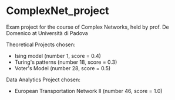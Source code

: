 # ComplexNet_project
Exam project for the course of Complex Networks, held by prof. De Domenico at Università di Padova

Theoretical Projects chosen:
  - Ising model (number 1, score = 0.4)
  - Turing's patterns (number 18, score = 0.3)
  - Voter's Model (number 28, score = 0.5)

Data Analytics Project chosen:
  - European Transportation Network II (number 46, score = 1.0)
